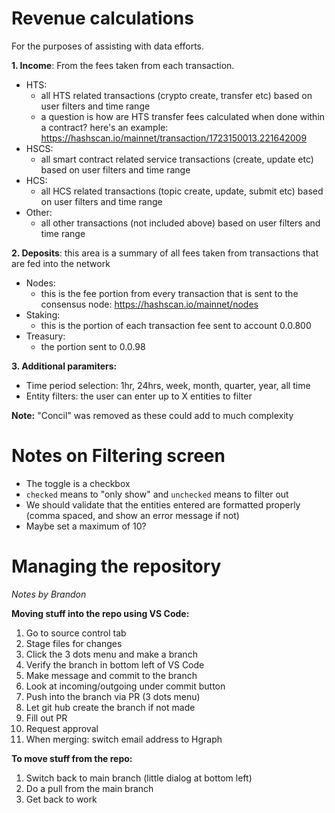 # Revenue calculations

For the purposes of assisting with data efforts.

**1. Income**: From the fees taken from each transaction.

- HTS:
    - all HTS related transactions (crypto create, transfer etc) based on user filters and time range
    - a question is how are HTS transfer fees calculated when done within a contract? here's an example: https://hashscan.io/mainnet/transaction/1723150013.221642009
- HSCS: 
    - all smart contract related service transactions (create, update etc) based on user filters and time range
- HCS:
    - all HCS related transactions (topic create, update, submit etc) based on user filters and time range
- Other:
    - all other transactions (not included above) based on user filters and time range

**2. Deposits**: this area is a summary of all fees taken from transactions that are fed into the network

- Nodes:
    - this is the fee portion from every transaction that is sent to the consensus node: https://hashscan.io/mainnet/nodes
- Staking:
    - this is the portion of each transaction fee sent to account 0.0.800
- Treasury:
    - the portion sent to 0.0.98

**3. Additional paramiters:**
- Time period selection: 1hr, 24hrs, week, month, quarter, year, all time
- Entity filters: the user can enter up to X entities to filter

**Note:** "Concil" was removed as these could add to much complexity

# Notes on Filtering screen

- The toggle is a checkbox
- `checked` means to "only show" and `unchecked` means to filter out
- We should validate that the entities entered are formatted properly (comma spaced, and show an error message if not)
- Maybe set a maximum of 10?

# Managing the repository

*Notes by Brandon*

**Moving stuff into the repo using VS Code:**
1. Go to source control tab
2. Stage files for changes
3. Click the 3 dots menu and make a branch
4. Verify the branch in bottom left of VS Code
5. Make message and commit to the branch
6. Look at incoming/outgoing under commit button
7. Push into the branch via PR (3 dots menu)
8. Let git hub create the branch if not made
9. Fill out PR
10. Request approval
11. When merging: switch email address to Hgraph

**To move stuff from the repo:**
1. Switch back to main branch (little dialog at bottom left)
2. Do a pull from the main branch
3. Get back to work
